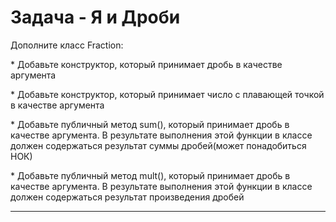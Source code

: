 # Задача - Я и Дроби
Дополните класс Fraction:

* Добавьте конструктор, который принимает дробь в качестве аргумента 

* Добавьте конструктор, который принимает число с плавающей точкой в качестве аргумента 


* Добавьте публичный метод sum(), который принимает дробь в качестве аргумента. В результате выполнения этой функции в классе должен содержаться результат суммы дробей(может понадобиться НОК)


* Добавьте публичный метод mult(), который принимает дробь в качестве аргумента. В результате выполнения этой функции в классе должен содержаться результат произведения дробей

---

